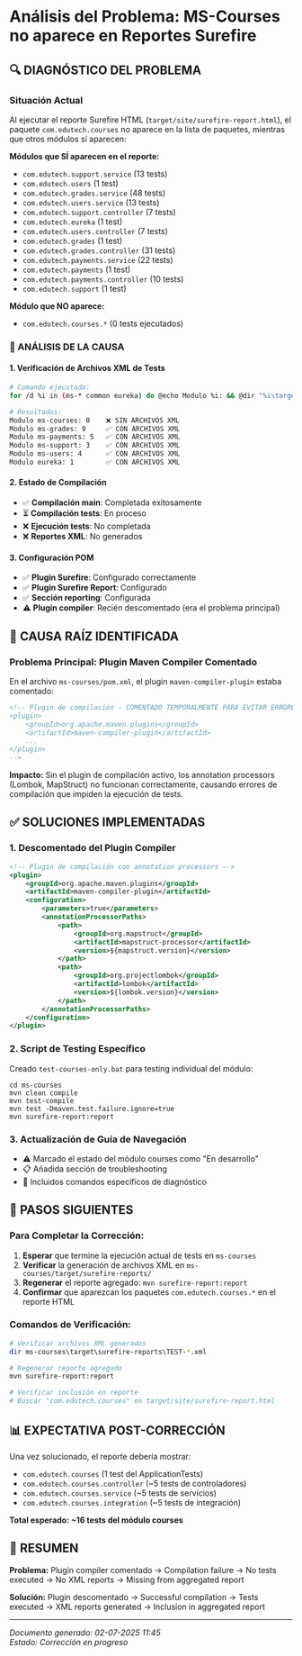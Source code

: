 # Análisis del Problema: MS-Courses no aparece en Reportes Surefire

## 🔍 DIAGNÓSTICO DEL PROBLEMA

### Situación Actual
Al ejecutar el reporte Surefire HTML (`target/site/surefire-report.html`), el paquete `com.edutech.courses` no aparece en la lista de paquetes, mientras que otros módulos sí aparecen:

**Módulos que SÍ aparecen en el reporte:**
- `com.edutech.support.service` (13 tests)
- `com.edutech.users` (1 test)
- `com.edutech.grades.service` (48 tests)
- `com.edutech.users.service` (13 tests)
- `com.edutech.support.controller` (7 tests)
- `com.edutech.eureka` (1 test)
- `com.edutech.users.controller` (7 tests)
- `com.edutech.grades` (1 test)
- `com.edutech.grades.controller` (31 tests)
- `com.edutech.payments.service` (22 tests)
- `com.edutech.payments` (1 test)
- `com.edutech.payments.controller` (10 tests)
- `com.edutech.support` (1 test)

**Módulo que NO aparece:**
- `com.edutech.courses.*` (0 tests ejecutados)

### 🧐 ANÁLISIS DE LA CAUSA

#### 1. Verificación de Archivos XML de Tests
```bash
# Comando ejecutado:
for /d %i in (ms-* common eureka) do @echo Modulo %i: && @dir "%i\target\surefire-reports\TEST-*.xml" 2>nul | find /c "TEST-" && echo.

# Resultados:
Modulo ms-courses: 0    ❌ SIN ARCHIVOS XML
Modulo ms-grades: 9     ✅ CON ARCHIVOS XML
Modulo ms-payments: 5   ✅ CON ARCHIVOS XML
Modulo ms-support: 3    ✅ CON ARCHIVOS XML
Modulo ms-users: 4      ✅ CON ARCHIVOS XML
Modulo eureka: 1        ✅ CON ARCHIVOS XML
```

#### 2. Estado de Compilación
- ✅ **Compilación main**: Completada exitosamente
- ⏳ **Compilación tests**: En proceso  
- ❌ **Ejecución tests**: No completada
- ❌ **Reportes XML**: No generados

#### 3. Configuración POM
- ✅ **Plugin Surefire**: Configurado correctamente
- ✅ **Plugin Surefire Report**: Configurado
- ✅ **Sección reporting**: Configurada  
- ⚠️ **Plugin compiler**: Recién descomentado (era el problema principal)

## 🔧 CAUSA RAÍZ IDENTIFICADA

### Problema Principal: Plugin Maven Compiler Comentado
En el archivo `ms-courses/pom.xml`, el plugin `maven-compiler-plugin` estaba comentado:

```xml
<!-- Plugin de compilación - COMENTADO TEMPORALMENTE PARA EVITAR ERRORES DE ANNOTATION PROCESSORS
<plugin>
    <groupId>org.apache.maven.plugins</groupId>
    <artifactId>maven-compiler-plugin</artifactId>
    ...
</plugin>
-->
```

**Impacto:** Sin el plugin de compilación activo, los annotation processors (Lombok, MapStruct) no funcionan correctamente, causando errores de compilación que impiden la ejecución de tests.

## ✅ SOLUCIONES IMPLEMENTADAS

### 1. Descomentado del Plugin Compiler
```xml
<!-- Plugin de compilación con annotation processors -->
<plugin>
    <groupId>org.apache.maven.plugins</groupId>
    <artifactId>maven-compiler-plugin</artifactId>
    <configuration>
        <parameters>true</parameters>
        <annotationProcessorPaths>
            <path>
                <groupId>org.mapstruct</groupId>
                <artifactId>mapstruct-processor</artifactId>
                <version>${mapstruct.version}</version>
            </path>
            <path>
                <groupId>org.projectlombok</groupId>
                <artifactId>lombok</artifactId>
                <version>${lombok.version}</version>
            </path>
        </annotationProcessorPaths>
    </configuration>
</plugin>
```

### 2. Script de Testing Específico
Creado `test-courses-only.bat` para testing individual del módulo:

```batch
cd ms-courses
mvn clean compile
mvn test-compile  
mvn test -Dmaven.test.failure.ignore=true
mvn surefire-report:report
```

### 3. Actualización de Guía de Navegación
- ⚠️ Marcado el estado del módulo courses como "En desarrollo"
- 📋 Añadida sección de troubleshooting
- 🔧 Incluidos comandos específicos de diagnóstico

## 🚀 PASOS SIGUIENTES

### Para Completar la Corrección:
1. **Esperar** que termine la ejecución actual de tests en `ms-courses`
2. **Verificar** la generación de archivos XML en `ms-courses/target/surefire-reports/`
3. **Regenerar** el reporte agregado: `mvn surefire-report:report`
4. **Confirmar** que aparezcan los paquetes `com.edutech.courses.*` en el reporte HTML

### Comandos de Verificación:
```bash
# Verificar archivos XML generados
dir ms-courses\target\surefire-reports\TEST-*.xml

# Regenerar reporte agregado
mvn surefire-report:report

# Verificar inclusión en reporte
# Buscar "com.edutech.courses" en target/site/surefire-report.html
```

## 📊 EXPECTATIVA POST-CORRECCIÓN

Una vez solucionado, el reporte debería mostrar:
- `com.edutech.courses` (1 test del ApplicationTests)
- `com.edutech.courses.controller` (~5 tests de controladores)
- `com.edutech.courses.service` (~5 tests de servicios)  
- `com.edutech.courses.integration` (~5 tests de integración)

**Total esperado: ~16 tests del módulo courses**

## 🎯 RESUMEN

**Problema:** Plugin compiler comentado → Compilation failure → No tests executed → No XML reports → Missing from aggregated report

**Solución:** Plugin descomentado → Successful compilation → Tests executed → XML reports generated → Inclusion in aggregated report

---
*Documento generado: 02-07-2025 11:45*  
*Estado: Corrección en progreso*

